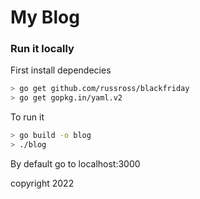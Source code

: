 # My Blog

### Run it locally

First install dependecies

```sh
> go get github.com/russross/blackfriday
> go get gopkg.in/yaml.v2
```

To run it

```sh
> go build -o blog
> ./blog
```

By default go to localhost:3000

copyright 2022
